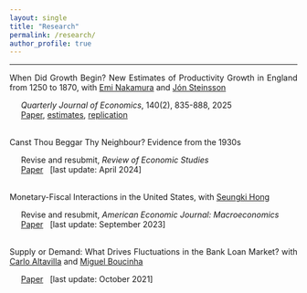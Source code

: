```yaml
---
layout: single
title: "Research"
permalink: /research/
author_profile: true
---
```

---

<style>
  .line-break-container {
    display: inline; /* or inline-block */
  }
  .indent-after-br {
    margin-left: 20px; /* Adjust the value as needed */
  }
</style>

<div style='text-align: justify; padding=0px; margin=0px;'>

When Did Growth Begin? New Estimates of Productivity Growth in England from 1250 to 1870, with <a href='https://eml.berkeley.edu/~enakamura'>Emi Nakamura</a> and <a href='https://eml.berkeley.edu/~jsteinsson'>Jón Steinsson</a><br>
<div class='indent-after-br'><i>Quarterly Journal of Economics</i>, 140(2), 835-888, 2025<br>
<a href='https://doi.org/10.1093/qje/qjae046'>Paper</a>, <a href='https://paul-bouscasse.github.io/files/bns_estimates.xlsx'>estimates</a>, <a href='https://doi.org/10.7910/DVN/5EXFLU'>replication</a>&nbsp;&nbsp;&nbsp;</div><br>

Canst Thou Beggar Thy Neighbour? Evidence from the 1930s<br>
<div class='indent-after-br'>Revise and resubmit, <i>Review of Economic Studies</i><br>
<a href='https://paul-bouscasse.github.io/files/bouscasse_devaluations.pdf'>Paper</a>&nbsp;&nbsp;&nbsp;[last update: April 2024]</div><br>

Monetary-Fiscal Interactions in the United States, with <a href='https://seungkihong.com/'>Seungki Hong</a><br>
<div class='indent-after-br'>Revise and resubmit, <i>American Economic Journal: Macroeconomics</i><br>
<a href='https://paul-bouscasse.github.io/files/bh_fiscal-monetary.pdf'>Paper</a>&nbsp;&nbsp;&nbsp;[last update: September 2023]</div><br>

Supply or Demand: What Drives Fluctuations in the Bank Loan Market? with <a href='https://sites.google.com/view/carlo-altavilla/home'>Carlo Altavilla</a> and <a href='https://www.ecb.europa.eu/pub/research/authors/profiles/miguel-boucinha.en.html'>Miguel Boucinha</a><br>
<div class='indent-after-br'><a href='https://paul-bouscasse.github.io/files/abb_supply_demand.pdf'>Paper</a>&nbsp;&nbsp;&nbsp;[last update: October 2021]</div>

</div>
